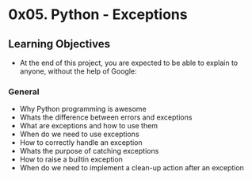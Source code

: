 # 0x05. Python - Exceptions

## Learning Objectives
* At the end of this project, you are expected to be able to explain to anyone, without the help of Google:

### General
* Why Python programming is awesome
* Whats the difference between errors and exceptions
* What are exceptions and how to use them
* When do we need to use exceptions
* How to correctly handle an exception
* Whats the purpose of catching exceptions
* How to raise a builtin exception
* When do we need to implement a clean-up action after an exception
